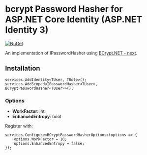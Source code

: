 # bcrypt Password Hasher for ASP.NET Core Identity (ASP.NET Identity 3)

[![NuGet](https://img.shields.io/nuget/v/ScottBrady91.AspNetCore.Identity.BCryptPasswordHasher.svg)](https://www.nuget.org/packages/ScottBrady91.AspNetCore.Identity.BCryptPasswordHasher/)

An implementation of IPasswordHasher<TUser> using [BCrypt.NET - next](https://github.com/BcryptNet/bcrypt.net).

## Installation

```
services.AddIdentity<TUser, TRole>();
services.AddScoped<IPasswordHasher<TUser>, BCryptPasswordHasher<TUser>>();
```

### Options

 - **WorkFactor**: int
 - **EnhancedEntropy**: bool

Register with:
```
services.Configure<BCryptPasswordHasherOptions>(options => {
	options.WorkFactor = 10;
	options.EnhancedEntropy = false;
});
```
